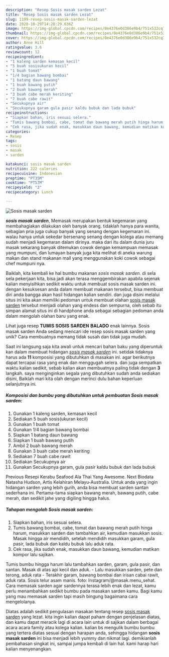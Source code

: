 ```yaml
---
description: "Resep Sosis masak sarden Lezat"
title: "Resep Sosis masak sarden Lezat"
slug: 1199-resep-sosis-masak-sarden-lezat
date: 2020-10-29T14:28:29.636Z
image: https://img-global.cpcdn.com/recipes/0e4376e0d386e9b4/751x532cq70/sosis-masak-sarden-foto-resep-utama.jpg
thumbnail: https://img-global.cpcdn.com/recipes/0e4376e0d386e9b4/751x532cq70/sosis-masak-sarden-foto-resep-utama.jpg
cover: https://img-global.cpcdn.com/recipes/0e4376e0d386e9b4/751x532cq70/sosis-masak-sarden-foto-resep-utama.jpg
author: Anne Hill
ratingvalue: 3.6
reviewcount: 12
recipeingredient:
- "1 kaleng sarden kemasan kecil"
- "5 buah sosisukuran kecil"
- "1 buah tomat"
- "1/4 bagian bawang bombai"
- "1 batang daun bawang"
- "1 buah bawang putih"
- "2 buah bawang merah"
- "3 buah cabe merah keriting"
- "7 buah cabe rawit"
- "Secukupnya air"
- "Secukupnya garam gula pasir kaldu bubuk dan lada bubuk"
recipeinstructions:
- "Siapkan bahan, iris sesuai selera."
- "Tumis bawang bombai, cabe, tomat dan bawang merah putih hinga harum, masukkan sarden dan tambahkan air, kemudian masukkan sosis. Masak hingga air mendidih, setelah mendidih masukkan garam, gula pasir, lada bubuk dan kaldu bubuk lalu aduk rata."
- "Cek rasa, jika sudah enak, masukkan daun bawang, kemudian matikan kompor lalu sajikan."
categories:
- Resep
tags:
- sosis
- masak
- sarden

katakunci: sosis masak sarden 
nutrition: 222 calories
recipecuisine: Indonesian
preptime: "PT35M"
cooktime: "PT57M"
recipeyield: "3"
recipecategory: Lunch

---
```



![Sosis masak sarden](https://img-global.cpcdn.com/recipes/0e4376e0d386e9b4/751x532cq70/sosis-masak-sarden-foto-resep-utama.jpg)

<b><i>sosis masak sarden</i></b>, Memasak merupakan bentuk kegemaran yang membahagiakan dilakukan oleh banyak orang. tidaklah hanya para wanita, sebagian pria juga cukup banyak yang senang dengan kegemaran ini. walau hanya untuk sekedar bersenang senang dengan kolega atau memang sudah menjadi kegemaran dalam dirinya. maka dari itu dalam dunia juru masak sekarang banyak ditemukan cowok dengan kemampuan memasak yang mumpuni, dan lumayan banyak juga kita melihat di aneka warung makan dan stand makanan mall yang menggunakan koki cowok sebagai chef mumpuni nya.

Baiklah, kita kembali ke hal bumbu makanan <i>sosis masak sarden</i>. di sela sela pekerjaan kita, bisa jadi akan terasa menggembirakan apabila sejenak kalian menyisihkan sedikit waktu untuk membuat sosis masak sarden ini. dengan kesuksesan anda dalam membuat makanan tersebut, bisa membuat diri anda bangga akan hasil hidangan kalian sendiri. dan juga disini melalui situs ini kita akan memiliki pedoman untuk membuat olahan <u>sosis masak sarden</u> tersebut menjadi olahan yang endess dan sempurna, oleh sebab itu simpan alamat situs ini di handphone anda sebagai sebagian pedoman anda dalam mengolah olahan baru yang enak.

Lihat juga resep 𝐓𝐔𝐌𝐈𝐒 𝐒𝐎𝐒𝐈𝐒 𝐒𝐀𝐑𝐃𝐄𝐍 𝐁𝐀𝐋𝐀𝐃𝐎 enak lainnya. Sosis masak sarden Anda sedang mencari ide resep sosis masak sarden yang unik? Cara membuatnya memang tidak susah dan tidak juga mudah.


Saat ini langsung saja kita awali untuk mencari bahan baku yang diperuntuk kan dalam membuat hidangan <u><i>sosis masak sarden</i></u> ini. setidak tidaknya harus ada <b>11</b> komposisi yang dibutuhkan di masakan ini. agar berikutnya dapat tercapai rasa yang enak dan menggugah selera. dan juga sempatkan waktu kalian sedikit, sebab kalian akan membuatnya paling tidak dengan <b>3</b> langkah. saya menginginkan segala yang dibutuhkan sudah anda sediakan disini, Baiklah mari kita olah dengan merinci dulu bahan keperluan selanjutnya ini.

<!--inarticleads1-->

##### Komposisi dan bumbu yang dibutuhkan untuk pembuatan Sosis masak sarden:

1. Gunakan 1 kaleng sarden, kemasan kecil
1. Sediakan 5 buah sosis(ukuran kecil)
1. Gunakan 1 buah tomat
1. Gunakan 1/4 bagian bawang bombai
1. Siapkan 1 batang daun bawang
1. Siapkan 1 buah bawang putih
1. Ambil 2 buah bawang merah
1. Gunakan 3 buah cabe merah keriting
1. Sediakan 7 buah cabe rawit
1. Sediakan Secukupnya air
1. Gunakan Secukupnya garam, gula pasir kaldu bubuk dan lada bubuk


Previous Resepi Kerabu Seafood Ala Thai Yang Awesome. Next Biodata Natasha Hudson, Artis Kelahiran Melayu-Australia. Untuk anda yang ingin hidangan sarden yang lebih gurih, anda bisa membuat sarden santan sederhana ini. Pertama-tama siapkan bawang merah, bawang putih, cabe merah, dan sedikit jahe yang digiling hingga halus. 

<!--inarticleads2-->

##### Tahapan mengolah Sosis masak sarden:

1. Siapkan bahan, iris sesuai selera.
1. Tumis bawang bombai, cabe, tomat dan bawang merah putih hinga harum, masukkan sarden dan tambahkan air, kemudian masukkan sosis. Masak hingga air mendidih, setelah mendidih masukkan garam, gula pasir, lada bubuk dan kaldu bubuk lalu aduk rata.
1. Cek rasa, jika sudah enak, masukkan daun bawang, kemudian matikan kompor lalu sajikan.


Tumis bumbu hingga harum lalu tambahkan sarden, garam, gula pasir, dan santan. Masak di atas api kecil dan aduk. - Lalu masukkan sarden, pete dan terong, aduk rata - Terakhir garam, bawang bombai dan irisan cabai rawit, aduk rata. Sosis telur asam manis. foto: Instagram/@masak.menu_sehat. Cara memasak sarden agar sardennya terasa lebih enak dan lezat, kamu perlu menambahkan sedikit bumbu pada masakan sarden kamu. Bagi kamu yang mau memasak sarden tapi masih bingung bagaimana cara mengelolanya. 

Diatas adalah sedikit pengulasan masakan tentang resep <u>sosis masak sarden</u> yang lezat. kita ingin kalian dapat paham dengan penjelasan diatas, dan kamu dapat meracik lagi di acara lain untuk di sajikan dalam berbagai acara acara family atau kolega kalian. kalian bs mengulik bumbu bumbu yang tertera diatas sesuai dengan harapan anda, sehingga hidangan <b>sosis masak sarden</b> ini bisa menjadi lebih yummy dan nikmat lagi. demikianlah pembahasan singkat ini, sampai jumpa kembali di lain hal. kami harap hari kalian menyenangkan.
